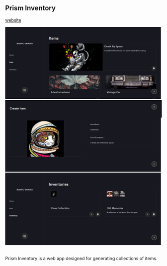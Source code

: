 ## Prism Inventory

[website](https://prism-inventorys.herokuapp.com/)

<div style="text-align:center">
  <img alt="prism preview 1" src=".\src\resources\images\prism1.png"/>
</div>

<div style="text-align:center">
  <img alt="prism preview 2" src=".\src\resources\images\prism2.png"/>
</div>

<div style="text-align:center">
  <img alt="prism preview 3" src=".\src\resources\images\prism3.png"/>
</div>

<br/>

Prism Inventory is a web app designed for generating collections of items.
